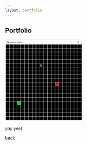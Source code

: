 ```yaml
---
layout: portfolio
---
```


## Portfolio

<img alt="Snake game" src="assets/images/snake game.PNG"/>

_yay_
yeet

[back](./)
